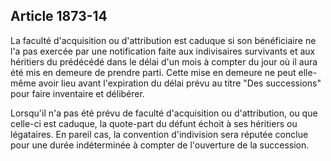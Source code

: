 Article 1873-14
----
La faculté d'acquisition ou d'attribution est caduque si son bénéficiaire ne l'a
pas exercée par une notification faite aux indivisaires survivants et aux
héritiers du prédécédé dans le délai d'un mois à compter du jour où il aura été
mis en demeure de prendre parti. Cette mise en demeure ne peut elle-même avoir
lieu avant l'expiration du délai prévu au titre "Des successions" pour faire
inventaire et délibérer.

Lorsqu'il n'a pas été prévu de faculté d'acquisition ou d'attribution, ou que
celle-ci est caduque, la quote-part du défunt échoit à ses héritiers ou
légataires. En pareil cas, la convention d'indivision sera réputée conclue pour
une durée indéterminée à compter de l'ouverture de la succession.
